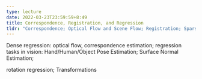 ```yaml
---
type: lecture
date: 2022-03-23T23:59:59+8:49
title: Correspondence, Registration, and Regression
tldr: "Correspondence; Optical Flow and Scene Flow; Registration; Sparse and Dense Regression"
---
```

Dense regression: optical flow, correspondence estimation; regression tasks in vision: Hand/Human/Object Pose Estimation; Surface Normal Estimation;


rotation regression; Transformations
